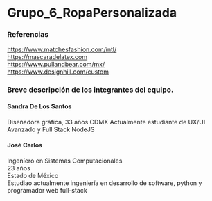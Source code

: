 # Grupo_6_RopaPersonalizada

### Referencias
https://www.matchesfashion.com/intl/ <br /> 
https://mascaradelatex.com <br />
https://www.pullandbear.com/mx/ <br />
https://www.designhill.com/custom <br />

### Breve descripción de los integrantes del equipo.

#### Sandra De Los Santos
Diseñadora gráfica, 33 años CDMX
Actualmente estudiante de UX/UI Avanzado
y Full Stack NodeJS

#### José Carlos
Ingeníero en Sistemas Computacionales <br />
23 años <br />
Estado de México <br />
Estudiao actualmente ingeniería en desarrollo de software, python
y programador web full-stack